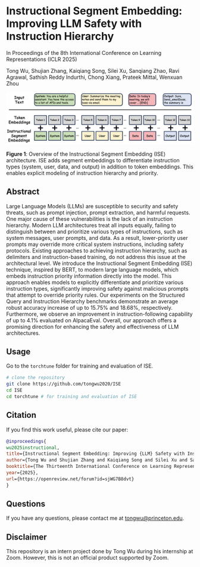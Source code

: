 
# Instructional Segment Embedding: Improving LLM Safety with Instruction Hierarchy

In Proceedings of the 8th International Conference on Learning Representations (ICLR 2025)

Tong Wu, Shujian Zhang, Kaiqiang Song, Silei Xu, Sanqiang Zhao, Ravi Agrawal, Sathish Reddy Indurthi, Chong Xiang, Prateek Mittal, Wenxuan Zhou

![ISE Architecture](figure/SegmentE.png)

**Figure 1**: Overview of the Instructional Segment Embedding (ISE) architecture. ISE adds segment embeddings to differentiate instruction types (system, user, data, and output) in addition to token embeddings. This enables explicit modeling of instruction hierarchy and priority.


## Abstract

Large Language Models (LLMs) are susceptible to security and safety threats, such as prompt injection, prompt extraction, and harmful requests. One major cause of these vulnerabilities is the lack of an instruction hierarchy. Modern LLM architectures treat all inputs equally, failing to distinguish between and prioritize various types of instructions, such as system messages, user prompts, and data. As a result, lower-priority user prompts may override more critical system instructions, including safety protocols. Existing approaches to achieving instruction hierarchy, such as delimiters and instruction-based training, do not address this issue at the architectural level. We introduce the Instructional Segment Embedding (ISE) technique, inspired by BERT, to modern large language models, which embeds instruction priority information directly into the model. This approach enables models to explicitly differentiate and prioritize various instruction types, significantly improving safety against malicious prompts that attempt to override priority rules. Our experiments on the Structured Query and Instruction Hierarchy benchmarks demonstrate an average robust accuracy increase of up to 15.75% and 18.68%, respectively. Furthermore, we observe an improvement in instruction-following capability of up to 4.1% evaluated on AlpacaEval. Overall, our approach offers a promising direction for enhancing the safety and effectiveness of LLM architectures.




## Usage

Go to the `torchtune` folder for training and evaluation of ISE.

```bash
# clone the repository
git clone https://github.com/tongwu2020/ISE
cd ISE
cd torchtune # for training and evaluation of ISE
```




## Citation

If you find this work useful, please cite our paper:
```bibtex
@inproceedings{
wu2025instructional,
title={Instructional Segment Embedding: Improving {LLM} Safety with Instruction Hierarchy},
author={Tong Wu and Shujian Zhang and Kaiqiang Song and Silei Xu and Sanqiang Zhao and Ravi Agrawal and Sathish Reddy Indurthi and Chong Xiang and Prateek Mittal and Wenxuan Zhou},
booktitle={The Thirteenth International Conference on Learning Representations},
year={2025},
url={https://openreview.net/forum?id=sjWG7B8dvt}
}
```

## Questions

If you have any questions, please contact me at tongwu@princeton.edu.


## Disclaimer

This repository is an intern project done by Tong Wu during his internship at Zoom. However, this is not an official product supported by Zoom.